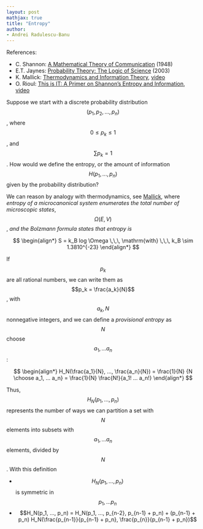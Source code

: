 ```yaml
---
layout: post
mathjax: true
title: "Entropy"
author:
- Andrei Radulescu-Banu
---
```

References:
* C. Shannon: [A Mathematical Theory of Communication](http://people.math.harvard.edu/~ctm/home/text/others/shannon/entropy/entropy.pdf) (1948)
* E.T. Jaynes: [Probability Theory: The Logic of Science](https://www.amazon.com/Probability-Theory-Science-T-Jaynes/dp/0521592712) (2003)
* K. Mallick: [Thermodynamics and Information Theory](http://www.bourbaphy.fr/mallick.pdf), [video](https://www.youtube.com/watch?v=pXyONXaqqP8)
* O. Rioul: [This is IT: A Primer on Shannon’s Entropy and Information](http://www.bourbaphy.fr/rioul.pdf), [video](https://www.youtube.com/watch?v=vinCEpee-tc)

Suppose we start with a discrete probability distribution $$(p_1, p_2, ..., p_n)$$, where $$0 \le p_k \le 1$$, and $$\sum p_k = 1$$. How would we define the entropy, or the amount of information $$H(p_1, ..., p_n)$$ given by the probability distribution?

We can reason by analogy with thermodynamics, see [Mallick]((http://www.bourbaphy.fr/mallick.pdf)), where _entropy of a microcanonical system enumerates the total number of microscopic states_, $$\Omega(E, V)$$, _and the Bolzmann formula states that entropy is_

$$
\begin{align*}
S = k_B log \Omega \,\,\, \mathrm{with} \,\,\, k_B \sim 1.3810^{-23}
\end{align*}
$$

If $$p_k$$ are all rational numbers, we can write them as $$p_k = \frac{a_k}{N}$$, with $$a_k, N$$ nonnegative integers, and we can define a _provisional entropy_ as $$N$$ choose $$a_1, ... a_n$$:

$$
\begin{align*}
H_N(\frac{a_1}{N}, ..., \frac{a_n}{N}) = \frac{1}{N} {N \choose a_1, ... a_n} = \frac{1}{N} \frac{N!}{a_1! ... a_n!}
\end{align*}
$$

Thus, $$H_N(p_1, ..., p_n)$$ represents the number of ways we can partition a set with $$N$$ elements into subsets with $$a_1, ... a_n$$ elements, divided by $$N$$. With this definition
* $$H_N(p_1, ..., p_n)$$ is symmetric in $$p_1, ... p_n$$
* $$H_N(p_1, ..., p_n) = H_N(p_1, ..., p_{n-2}, p_{n-1} + p_n) + (p_{n-1} + p_n) H_N(\frac{p_{n-1}}{p_{n-1} + p_n}, \frac{p_{n}}{p_{n-1} + p_n})$$